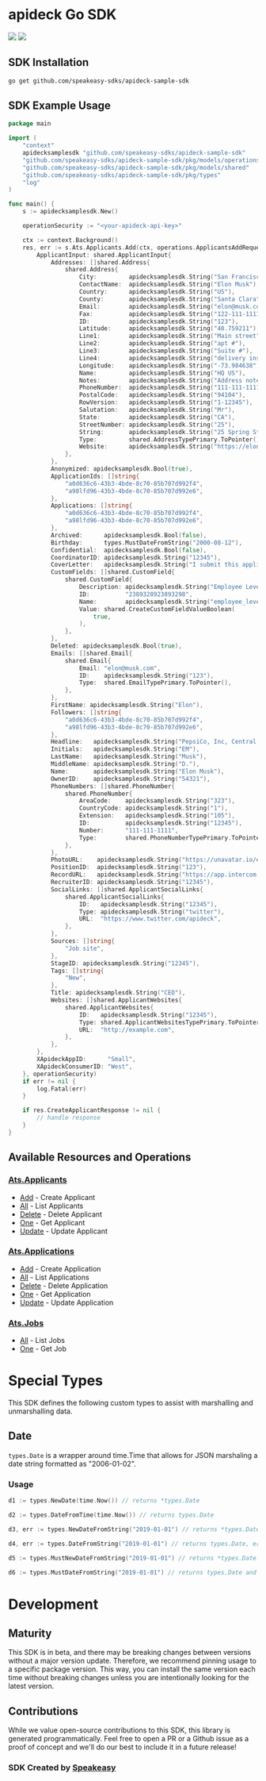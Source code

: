 # apideck Go SDK 

<div align="left">
    <a href="https://speakeasyapi.dev/"><img src="https://custom-icon-badges.demolab.com/badge/-Built%20By%20Speakeasy-212015?style=for-the-badge&logoColor=FBE331&logo=speakeasy&labelColor=545454" /></a>
    <a href="https://github.com/speakeasy-sdks/apideck-sample-sdk.git/actions"><img src="https://img.shields.io/github/actions/workflow/status/speakeasy-sdks/apideck-sample-sdk/speakeasy_sdk_generation.yml?style=for-the-badge" /></a>
    
</div>

<!-- Start SDK Installation -->
## SDK Installation

```bash
go get github.com/speakeasy-sdks/apideck-sample-sdk
```
<!-- End SDK Installation -->

## SDK Example Usage
<!-- Start SDK Example Usage -->
```go
package main

import (
	"context"
	apidecksamplesdk "github.com/speakeasy-sdks/apideck-sample-sdk"
	"github.com/speakeasy-sdks/apideck-sample-sdk/pkg/models/operations"
	"github.com/speakeasy-sdks/apideck-sample-sdk/pkg/models/shared"
	"github.com/speakeasy-sdks/apideck-sample-sdk/pkg/types"
	"log"
)

func main() {
	s := apidecksamplesdk.New()

	operationSecurity := "<your-apideck-api-key>"

	ctx := context.Background()
	res, err := s.Ats.Applicants.Add(ctx, operations.ApplicantsAddRequest{
		ApplicantInput: shared.ApplicantInput{
			Addresses: []shared.Address{
				shared.Address{
					City:         apidecksamplesdk.String("San Francisco"),
					ContactName:  apidecksamplesdk.String("Elon Musk"),
					Country:      apidecksamplesdk.String("US"),
					County:       apidecksamplesdk.String("Santa Clara"),
					Email:        apidecksamplesdk.String("elon@musk.com"),
					Fax:          apidecksamplesdk.String("122-111-1111"),
					ID:           apidecksamplesdk.String("123"),
					Latitude:     apidecksamplesdk.String("40.759211"),
					Line1:        apidecksamplesdk.String("Main street"),
					Line2:        apidecksamplesdk.String("apt #"),
					Line3:        apidecksamplesdk.String("Suite #"),
					Line4:        apidecksamplesdk.String("delivery instructions"),
					Longitude:    apidecksamplesdk.String("-73.984638"),
					Name:         apidecksamplesdk.String("HQ US"),
					Notes:        apidecksamplesdk.String("Address notes or delivery instructions."),
					PhoneNumber:  apidecksamplesdk.String("111-111-1111"),
					PostalCode:   apidecksamplesdk.String("94104"),
					RowVersion:   apidecksamplesdk.String("1-12345"),
					Salutation:   apidecksamplesdk.String("Mr"),
					State:        apidecksamplesdk.String("CA"),
					StreetNumber: apidecksamplesdk.String("25"),
					String:       apidecksamplesdk.String("25 Spring Street, Blackburn, VIC 3130"),
					Type:         shared.AddressTypePrimary.ToPointer(),
					Website:      apidecksamplesdk.String("https://elonmusk.com"),
				},
			},
			Anonymized: apidecksamplesdk.Bool(true),
			ApplicationIds: []string{
				"a0d636c6-43b3-4bde-8c70-85b707d992f4",
				"a98lfd96-43b3-4bde-8c70-85b707d992e6",
			},
			Applications: []string{
				"a0d636c6-43b3-4bde-8c70-85b707d992f4",
				"a98lfd96-43b3-4bde-8c70-85b707d992e6",
			},
			Archived:      apidecksamplesdk.Bool(false),
			Birthday:      types.MustDateFromString("2000-08-12"),
			Confidential:  apidecksamplesdk.Bool(false),
			CoordinatorID: apidecksamplesdk.String("12345"),
			CoverLetter:   apidecksamplesdk.String("I submit this application to express my sincere interest in the API developer position. In the previous role, I was responsible for leadership and ..."),
			CustomFields: []shared.CustomField{
				shared.CustomField{
					Description: apidecksamplesdk.String("Employee Level"),
					ID:          "2389328923893298",
					Name:        apidecksamplesdk.String("employee_level"),
					Value: shared.CreateCustomFieldValueBoolean(
						true,
					),
				},
			},
			Deleted: apidecksamplesdk.Bool(true),
			Emails: []shared.Email{
				shared.Email{
					Email: "elon@musk.com",
					ID:    apidecksamplesdk.String("123"),
					Type:  shared.EmailTypePrimary.ToPointer(),
				},
			},
			FirstName: apidecksamplesdk.String("Elon"),
			Followers: []string{
				"a0d636c6-43b3-4bde-8c70-85b707d992f4",
				"a98lfd96-43b3-4bde-8c70-85b707d992e6",
			},
			Headline:   apidecksamplesdk.String("PepsiCo, Inc, Central Perk"),
			Initials:   apidecksamplesdk.String("EM"),
			LastName:   apidecksamplesdk.String("Musk"),
			MiddleName: apidecksamplesdk.String("D."),
			Name:       apidecksamplesdk.String("Elon Musk"),
			OwnerID:    apidecksamplesdk.String("54321"),
			PhoneNumbers: []shared.PhoneNumber{
				shared.PhoneNumber{
					AreaCode:    apidecksamplesdk.String("323"),
					CountryCode: apidecksamplesdk.String("1"),
					Extension:   apidecksamplesdk.String("105"),
					ID:          apidecksamplesdk.String("12345"),
					Number:      "111-111-1111",
					Type:        shared.PhoneNumberTypePrimary.ToPointer(),
				},
			},
			PhotoURL:    apidecksamplesdk.String("https://unavatar.io/elon-musk"),
			PositionID:  apidecksamplesdk.String("123"),
			RecordURL:   apidecksamplesdk.String("https://app.intercom.io/contacts/12345"),
			RecruiterID: apidecksamplesdk.String("12345"),
			SocialLinks: []shared.ApplicantSocialLinks{
				shared.ApplicantSocialLinks{
					ID:   apidecksamplesdk.String("12345"),
					Type: apidecksamplesdk.String("twitter"),
					URL:  "https://www.twitter.com/apideck",
				},
			},
			Sources: []string{
				"Job site",
			},
			StageID: apidecksamplesdk.String("12345"),
			Tags: []string{
				"New",
			},
			Title: apidecksamplesdk.String("CEO"),
			Websites: []shared.ApplicantWebsites{
				shared.ApplicantWebsites{
					ID:   apidecksamplesdk.String("12345"),
					Type: shared.ApplicantWebsitesTypePrimary.ToPointer(),
					URL:  "http://example.com",
				},
			},
		},
		XApideckAppID:      "Small",
		XApideckConsumerID: "West",
	}, operationSecurity)
	if err != nil {
		log.Fatal(err)
	}

	if res.CreateApplicantResponse != nil {
		// handle response
	}
}

```
<!-- End SDK Example Usage -->

<!-- Start SDK Available Operations -->
## Available Resources and Operations



### [Ats.Applicants](docs/sdks/atsapplicants/README.md)

* [Add](docs/sdks/atsapplicants/README.md#add) - Create Applicant
* [All](docs/sdks/atsapplicants/README.md#all) - List Applicants
* [Delete](docs/sdks/atsapplicants/README.md#delete) - Delete Applicant
* [One](docs/sdks/atsapplicants/README.md#one) - Get Applicant
* [Update](docs/sdks/atsapplicants/README.md#update) - Update Applicant

### [Ats.Applications](docs/sdks/atsapplications/README.md)

* [Add](docs/sdks/atsapplications/README.md#add) - Create Application
* [All](docs/sdks/atsapplications/README.md#all) - List Applications
* [Delete](docs/sdks/atsapplications/README.md#delete) - Delete Application
* [One](docs/sdks/atsapplications/README.md#one) - Get Application
* [Update](docs/sdks/atsapplications/README.md#update) - Update Application

### [Ats.Jobs](docs/sdks/atsjobs/README.md)

* [All](docs/sdks/atsjobs/README.md#all) - List Jobs
* [One](docs/sdks/atsjobs/README.md#one) - Get Job
<!-- End SDK Available Operations -->

<!-- Start Dev Containers -->

<!-- End Dev Containers -->

<!-- Start Go Types -->
# Special Types

This SDK defines the following custom types to assist with marshalling and unmarshalling data.

## Date

`types.Date` is a wrapper around time.Time that allows for JSON marshaling a date string formatted as "2006-01-02".

### Usage

```go
d1 := types.NewDate(time.Now()) // returns *types.Date

d2 := types.DateFromTime(time.Now()) // returns types.Date

d3, err := types.NewDateFromString("2019-01-01") // returns *types.Date, error

d4, err := types.DateFromString("2019-01-01") // returns types.Date, error

d5 := types.MustNewDateFromString("2019-01-01") // returns *types.Date and panics on error

d6 := types.MustDateFromString("2019-01-01") // returns types.Date and panics on error
```
<!-- End Go Types -->

<!-- Placeholder for Future Speakeasy SDK Sections -->

# Development

## Maturity

This SDK is in beta, and there may be breaking changes between versions without a major version update. Therefore, we recommend pinning usage
to a specific package version. This way, you can install the same version each time without breaking changes unless you are intentionally
looking for the latest version.

## Contributions

While we value open-source contributions to this SDK, this library is generated programmatically.
Feel free to open a PR or a Github issue as a proof of concept and we'll do our best to include it in a future release!

### SDK Created by [Speakeasy](https://docs.speakeasyapi.dev/docs/using-speakeasy/client-sdks)
